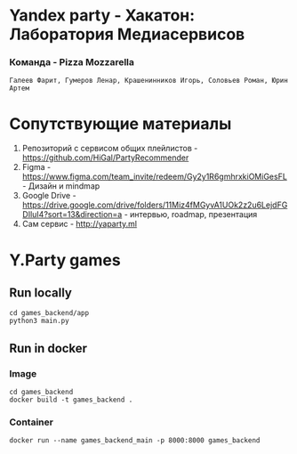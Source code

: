 # Yandex party - Хакатон: Лаборатория Медиасервисов

### Команда - Pizza Mozzarella

```Галеев Фарит, Гумеров Ленар, Крашенинников Игорь, Соловьев Роман, Юрин Артем```

# Сопутствующие материалы

1. Репозиторий с сервисом общих плейлистов - https://github.com/HiGal/PartyRecommender
2. Figma - https://www.figma.com/team_invite/redeem/Gy2y1R6gmhrxkiOMiGesFL - Дизайн и mindmap
3. Google Drive - https://drive.google.com/drive/folders/11Miz4fMGyvA1UOk2z2u6LejdFGDIluI4?sort=13&direction=a -
   интервью, roadmap, презентация
4. Сам сервис - http://yaparty.ml

# Y.Party games

## Run locally

```
cd games_backend/app
python3 main.py
```

## Run in docker

### Image

```
cd games_backend
docker build -t games_backend .
```

### Container

```
docker run --name games_backend_main -p 8000:8000 games_backend
```
